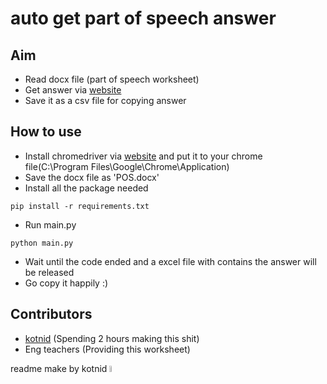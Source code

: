 # auto get part of speech answer # 

## Aim ##
- Read docx file (part of speech worksheet)
- Get answer via [website](https://www.wordhippo.com/)
- Save it as a csv file for copying answer 

## How to use ##
- Install chromedriver via [website](https://chromedriver.chromium.org/downloads) and put it to your chrome file(C:\Program Files\Google\Chrome\Application) 
- Save the docx file as 'POS.docx'
- Install all the package needed

```
pip install -r requirements.txt 
```

- Run main.py

```
python main.py
```
- Wait until the code ended and a excel file with contains the answer will be released
- Go copy it happily :) 

## Contributors ## 
- [kotnid](https://github.com/kotnid) (Spending 2 hours making this shit)
- Eng teachers (Providing this worksheet)


readme make by kotnid <img src="https://i.imgur.com/LpuXFdq.jpg" width="5%">